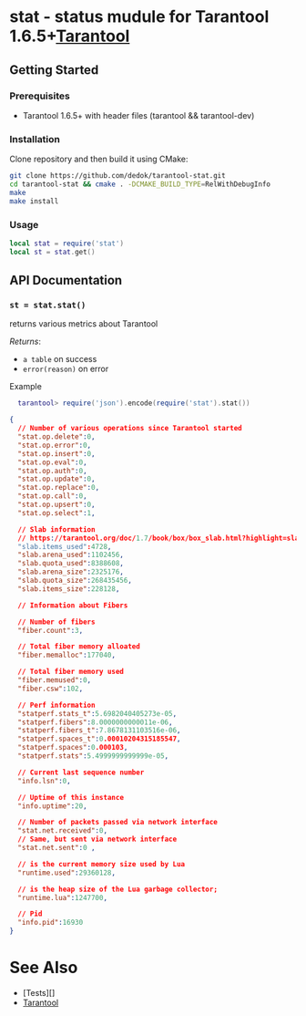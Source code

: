 # stat - status mudule for Tarantool 1.6.5+[Tarantool][]

## Getting Started

### Prerequisites

 * Tarantool 1.6.5+ with header files (tarantool && tarantool-dev)

### Installation

Clone repository and then build it using CMake:

``` bash
git clone https://github.com/dedok/tarantool-stat.git
cd tarantool-stat && cmake . -DCMAKE_BUILD_TYPE=RelWithDebugInfo
make
make install
```

### Usage

``` lua
local stat = require('stat')
local st = stat.get()
```

## API Documentation

### `st = stat.stat()`

returns various metrics about Tarantool

*Returns*:

 - `a table` on success
 - `error(reason)` on error

Example

``` lua
  tarantool> require('json').encode(require('stat').stat())
```

``` json
{
  // Number of various operations since Tarantool started
  "stat.op.delete":0,
  "stat.op.error":0,
  "stat.op.insert":0,
  "stat.op.eval":0,
  "stat.op.auth":0,
  "stat.op.update":0,
  "stat.op.replace":0,
  "stat.op.call":0,
  "stat.op.upsert":0,
  "stat.op.select":1,

  // Slab information
  // https://tarantool.org/doc/1.7/book/box/box_slab.html?highlight=slab%20info#lua-function.box.slab.info
  "slab.items_used":4728,
  "slab.arena_used":1102456,
  "slab.quota_used":8388608,
  "slab.arena_size":2325176,
  "slab.quota_size":268435456,
  "slab.items_size":228128,

  // Information about Fibers

  // Number of fibers
  "fiber.count":3,

  // Total fiber memory alloated
  "fiber.memalloc":177040,

  // Total fiber memory used
  "fiber.memused":0,
  "fiber.csw":102,

  // Perf information
  "statperf.stats_t":5.6982040405273e-05,
  "statperf.fibers":8.0000000000011e-06,
  "statperf.fibers_t":7.8678131103516e-06,
  "statperf.spaces_t":0.00010204315185547,
  "statperf.spaces":0.000103,
  "statperf.stats":5.4999999999999e-05,

  // Current last sequence number
  "info.lsn":0,

  // Uptime of this instance
  "info.uptime":20,

  // Number of packets passed via network interface
  "stat.net.received":0,
  // Same, but sent via network interface
  "stat.net.sent":0 ,

  // is the current memory size used by Lua
  "runtime.used":29360128,

  // is the heap size of the Lua garbage collector;
  "runtime.lua":1247700,

  // Pid
  "info.pid":16930
}
```

# See Also

 * [Tests][]
 * [Tarantool][]

[Tarantool]: http://github.com/tarantool/tarantool
